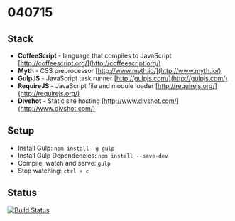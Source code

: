 # 040715

## Stack

- **CoffeeScript** - language that compiles to JavaScript [http://coffeescript.org/](http://coffeescript.org/)
- **Myth** - CSS preprocessor [http://www.myth.io/](http://www.myth.io/)
- **GulpJS** - JavaScript task runner [http://gulpjs.com/](http://gulpjs.com/)
- **RequireJS** - JavaScript file and module loader [http://requirejs.org/](http://requirejs.org/)
- **Divshot** - Static site hosting [http://www.divshot.com/](http://www.divshot.com/)

## Setup

+ Install Gulp: `npm install -g gulp`
+ Install Gulp Dependencies: `npm install --save-dev`
+ Compile, watch and serve: `gulp`
+ Stop watching: `ctrl + c`

## Status

[![Build Status](https://travis-ci.org/lukehedger/040715.svg?branch=master)](https://travis-ci.org/lukehedger/040715)